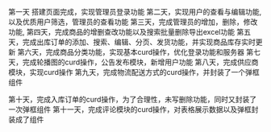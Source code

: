 第一天 搭建页面完成，实现管理员登录功能
第二天，实现用户的查看与编辑功能,以及优质用户筛选，管理员的查看功能
第三天，完成管理员的增加，删除，修改功能,
第四天，完成商品的增删查改功能以及搜索批量删除导出excel功能
第五天，完成出库订单的添加、搜索、编辑、分页、发货功能，并实现商品库存实时更新
第六天，完成商品分类功能，实现基本curd操作，优化登录功能和服务器
第七天，完成轮播图的curd操作，公告发布模块，新增用户功能
第八天，完成供应商模块，实现curd操作
第九天，完成物流配送方式的curd操作，并封装了一个弹框组件

第十天，完成入库订单的curd操作，为了合理性，未写删除功能，同时又封装了一次弹框组件
第十一天，完成评论模块的curd操作，对表格展示数据以及弹框封装成了组件

